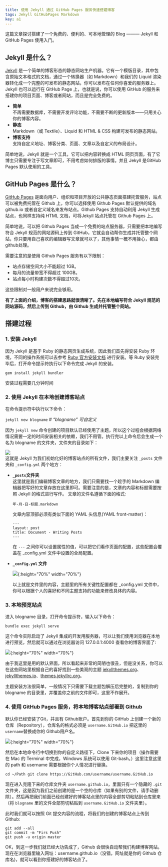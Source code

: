 ```yaml
---
title: 使用 Jekyll 通过 GitHub Pages 服务快速搭建博客
tags: Jekyll GitHubPages Markdown
key: a1
---
```



这篇文章探讨搭建了一个免费的、便利的、可本地管理的 Blog ——— Jekyll 和 GitHub Pages 使用入门。  

<!--more-->  

## Jekyll 是什么？

[Jekyll](http://jekyllcn.com/) 是一个简单的博客形态的静态网站生产机器。它有一个模版目录，其中包含原始文本格式的文档，通过一个转换器（如 Markdown）和我们的 Liquid 渲染器转化成一个完整的可发布的静态网站，你可以发布在任何你喜爱的服务器上。Jekyll 也可以运行在 GitHub Page 上，也就是说，你可以使用 GitHub 的服务来搭建你的项目页面、博客或者网站，而且是完全免费的。  

- **简单**  
  不再需要数据库，不需要开发评论功能，不需要不断的更新版本——只用关心你的博客内容。
- **静态**  
  Markdown（或 Textile）、Liquid 和 HTML & CSS 构建可发布的静态网站。
- **博客支持**  
  支持自定义地址、博客分类、页面、文章以及自定义的布局设计。  

简单地说，Jekyll 就是一个工具，它可以把内容转换成 HTML 网页页面，有了它博主只需要专注于写文章即可，不用考虑如何排版的事情。并且 Jekyll 是GitHub Pages 默认使用的工具。

## GitHub Pages 是什么？

[GitHub Pages](https://docs.github.com/cn/free-pro-team@latest/github/working-with-github-pages/about-github-pages) 是面向用户、组织和项目开放的公共静态页面搭建托管服务，站点可以被免费托管在 Github 上，你可以选择使用 Github Pages 默认提供的域名 github.io 或者自定义域名来发布站点。Github Pages 支持自动利用 Jekyll 生成站点，也同样支持纯 HTML 文档，可将Jekyll 站点托管在 Github Pages 上。  

简单地说，可以把 Github Pages 当成一个免费的站点服务器，只需要把本地编写符合 Jekyll 规范的网站源码上传到 GitHub，它就会自动帮你生成并托管整个网站，你只要用自己喜欢的编辑器写文章就可以了，其他事情一概不用操心，都由github处理。  

需要注意的是使用 Github Pages 服务有以下限制：

- 站点存储空间大小不能超过 1GB。
- 每月的流量带宽不得超过 100GB。
- 站点每小时构建次数不得超过10次。

这些限制对一般用户来说完全够用。

**有了上面的介绍，博客的搭建思路就很清晰了。先在本地编写符合 Jekyll 规范的网站源码，然后上传到 Github，由 Github 生成并托管整个网站。**

## 搭建过程

### **1. 安装 Jekyll**  

  因为 Jekyll 是基于 Ruby 的静态网页生成系统，因此我们首先得安装 Ruby 环境，不同的操作系统可以去参考 [Ruby 官方安装文档](https://www.ruby-lang.org/en/documentation/installation/) 进行安装。等 Ruby 安装完毕后，打开命令提示符执行以下命令完成 Jekyll 的安装。  

  `gem install jekyll bundler`  
  
  安装过程需要几分钟时间

### **2. 使用 Jekyll 在本地创建博客站点**  

  在命令提示符中执行以下命令：  

  `jekyll new blogname`  # *“blogname” 可自定义*  
  
  因为 `jekyll new` 命令创建的项目默认已经使用了主题，所以这个过程会根据网络情况需要一定的时间安装相关的依赖，我们不用管。执行完以上命令后会生成一个名为 blogname 的文件夹，文件夹的目录如下：

  ![](/assets/images/blogname.png)  
  这就是 Jekyll 为我们初始化好的博客站点的所有文件，我们主要关注 `_posts` 文件夹和 `_config.yml` 两个地方：

- **`_posts`文件夹**  
  这里就是我们编辑博客文章的地方，我们只需要找一个趁手的 Markdown 编辑器把写好的文章存放在这里即可。需要注意的是，文章的内容和标题需要按照 Jekyll 的格式进行写作。
    文章的文件名遵循下面的格式:  

    `年-月-日-标题.markdown`  
    
    文章内容顶部必须有类似下面的 YAML 头信息(YAML front-matter)：  
    
    ```
    ---
    layout: post
    title: Document - Writing Posts
    ---
    ```

    在 `---` 之间你可以设置属性的值，可以把它们看作页面的配置，这些配置会覆盖在 _config.yml 文件中设置的全局配置。
- **`_config.yml` 文件**  
  
    ![](/assets/images/config_yml.png){:height="70%" width="70%"}  

    以上就是文件里的内容，主题里的所有关键性配置都在 _config.yml 文件中，你可以根据个人的喜好和不同主题支持的功能来修改具体的内容。

### **3. 本地预览站点**  

  进入 blogname 目录，打开命令提示符，输入以下命令：  
  
  `bundle exec jekyll serve`  
  
  这个命令实际启动了 Jekyll 集成的开发用服务器，可以让我们使用浏览器在本地进行预览，然后就可以通过在浏览器访问 127.0.0.1:4000 查看你的博客界面了: 
   
  ![](/assets/images/blogdemo.png){:height="70%" width="70%"}  

  由于我这里是用的默认界面，所以看起来非常的简陋也很丑，但是没关系，你可以在这些网站里根据自己的喜好找到一些美观的主题 [jekyllthemes.org](http://jekyllthemes.org/)、[jekyllthemes.io](https://jekyllthemes.io/)、[themes.jekyllrc.org](http://themes.jekyllrc.org/)。  

  主题安装方法很简单，一般情况下只需要下载主题包解压后完整的，复制到你的 blogname 的目录里，并覆盖你之前的文件即可，这里不作展开。  

### **4. 使用 GitHub Pages 服务，将本地博客站点部署到 Github**  

  默认你已经安装了Git，并且有 Github账户。首先到你的 GitHub 上创建一个新的仓库（Repository），仓库名的格式必须是 `username.GitHub.io` 把这里的`username`替换成你的 Github用户名。  

  ![](/assets/images/newrepo_1.png){:height="70%" width="70%"}  

  然后在本地命令行中切换到你的自定义路径下，Clone 下来你的项目（操作需要在 Mac 的 Terminal 中完成，Windows 系统可以使用 Git-bash。）这里注意这里的 path 和 username 需要根据你个人情况进行替换。  

  `cd ~/Path git clone https://GitHub.com/username/username.GitHub.io`  
  
  现在进入克隆下来的仓库文件夹 `username.github.io`，里面只有一个隐藏的 `.git` 文件夹，这是因为我们之前创建的是一个空的仓库（如果有别的文件，请手动删除）。然后再把我们前面已经创建好的博客站点里的内容全部剪切粘贴到仓库里来（将 `blogname` 里的文件全部剪切粘贴到 `username.GitHub.io` 文件夹里）。  

  此时我们就可以按照 Git 提交内容的流程，将我们的创建的博客站点上传到 Github:  

  ```
  git add --all
  git commit -m "Firs Push"
  git push -u origin master
  ```

  OK，到这一步我们就已经大功告成了，Github 会很快自动帮我们构建博客网站。现在在浏览器里输入网址：username.github.io（没错，网址就是你的 Github 仓库名)，就可以看到你搭建好的博客站点了。  